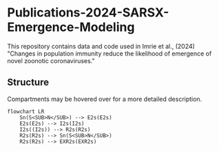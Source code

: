 # Publications-2024-SARSX-Emergence-Modeling
This repository contains data and code used in Imrie et al., (2024) "Changes in population immunity reduce the likelihood of emergence of novel zoonotic coronaviruses."


## Structure

Compartments may be hovered over for a more detailed description.
```mermaid
flowchart LR
    Sn(S<SUB>N</SUB>) --> E2s(E2s)
    E2s(E2s) --> I2s(I2s)
    I2s((I2s)) --> R2s(R2s)
    R2s(R2s) --> Sn(S<SUB>N</SUB>)
    R2s(R2s) --> EXR2s(EXR2s)
